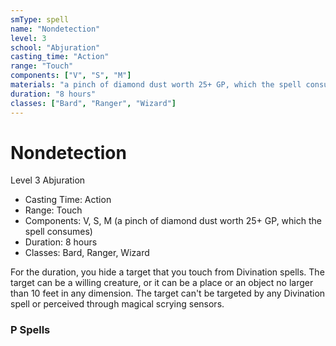 ```yaml
---
smType: spell
name: "Nondetection"
level: 3
school: "Abjuration"
casting_time: "Action"
range: "Touch"
components: ["V", "S", "M"]
materials: "a pinch of diamond dust worth 25+ GP, which the spell consumes"
duration: "8 hours"
classes: ["Bard", "Ranger", "Wizard"]
---
```


# Nondetection
Level 3 Abjuration

- Casting Time: Action
- Range: Touch
- Components: V, S, M (a pinch of diamond dust worth 25+ GP, which the spell consumes)
- Duration: 8 hours
- Classes: Bard, Ranger, Wizard

For the duration, you hide a target that you touch from Divination spells. The target can be a willing creature, or it can be a place or an object no larger than 10 feet in any dimension. The target can't be targeted by any Divination spell or perceived through magical scrying sensors.

### P Spells
